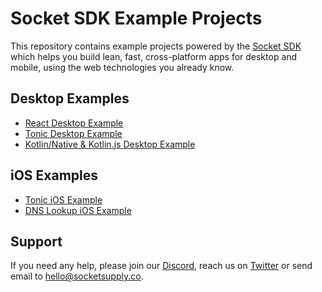 # Socket SDK Example Projects

This repository contains example projects powered by the
[Socket SDK](https://socket-sdk.dev) which helps you build lean, fast,
cross-platform apps for desktop and mobile, using the web technologies
you already know.

## Desktop Examples

- [React Desktop Example](desktop-react)
- [Tonic Desktop Example](desktop-tonic)
- [Kotlin/Native & Kotlin.js Desktop Example](desktop-kotlin-native)

## iOS Examples

- [Tonic iOS Example](ios-tonic)
- [DNS Lookup iOS Example](ios-dns-lookup)

## Support

If you need any help, please join our [Discord](https://discord.gg/YPV32gKCsH),
reach us on [Twitter](https://twitter.com/socketsupply) or send email to
hello@socketsupply.co.
